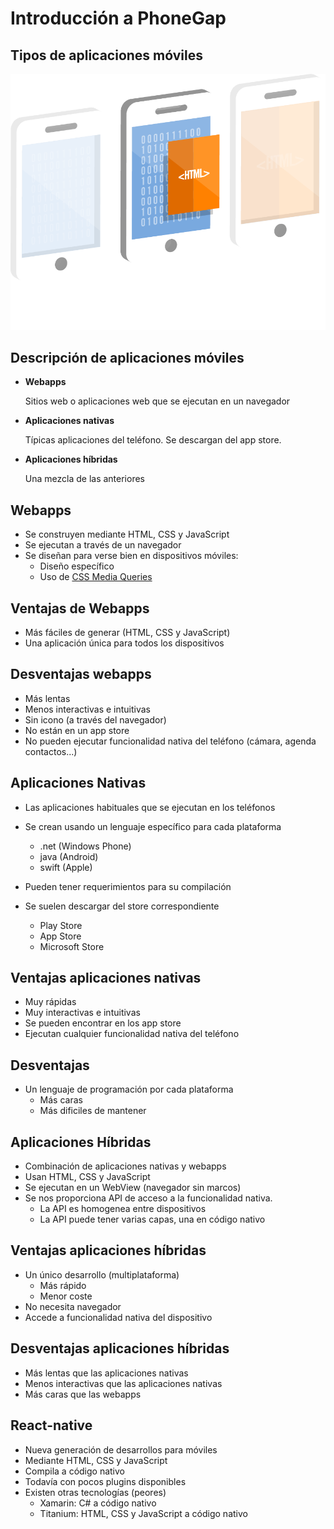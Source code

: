 # Introducción a PhoneGap



## Tipos de aplicaciones móviles

![](/assets/3apps-highlight.png)



## Descripción de aplicaciones móviles

- **Webapps** 
    
    Sitios web o aplicaciones web que se ejecutan en un navegador
    
- **Aplicaciones nativas**

    Típicas aplicaciones del teléfono. Se descargan del app store.   
    
- **Aplicaciones híbridas**

    Una mezcla de las anteriores


## Webapps

* Se construyen mediante HTML, CSS y JavaScript
* Se ejecutan a través de un navegador
* Se diseñan para verse bien en dispositivos móviles:
    - Diseño específico
    - Uso de [CSS Media Queries](https://developer.mozilla.org/es/docs/CSS/Media_queries)


## Ventajas de Webapps
* Más fáciles de generar (HTML, CSS y JavaScript)
* Una aplicación única para todos los dispositivos

     
## Desventajas webapps
* Más lentas
* Menos interactivas e intuitivas
* Sin icono (a través del navegador)
* No están en un app store 
* No pueden ejecutar funcionalidad nativa del teléfono (cámara, agenda contactos...)


## Aplicaciones Nativas

* Las aplicaciones habituales que se ejecutan en los teléfonos
* Se crean usando un lenguaje específico para cada plataforma
    * .net (Windows Phone)
    * java (Android)
    * swift (Apple)
    
* Pueden tener requerimientos para su compilación

* Se suelen descargar del store correspondiente
    * Play Store
    * App Store
    * Microsoft Store


## Ventajas aplicaciones nativas
* Muy rápidas
* Muy interactivas e intuitivas
* Se pueden encontrar en los app store
* Ejecutan cualquier funcionalidad nativa del teléfono


## Desventajas
* Un lenguaje de programación por cada plataforma
    * Más caras
    * Más dificiles de mantener


## Aplicaciones Híbridas
* Combinación de aplicaciones nativas y webapps
* Usan HTML, CSS y JavaScript
* Se ejecutan en un WebView (navegador sin marcos)
* Se nos proporciona API de acceso a la funcionalidad nativa.
    * La API es homogenea entre dispositivos
    * La API puede tener varias capas, una en código nativo


## Ventajas aplicaciones híbridas
* Un único desarrollo (multiplataforma)
    - Más rápido
    - Menor coste
* No necesita navegador
* Accede a funcionalidad nativa del dispositivo


## Desventajas aplicaciones híbridas
* Más lentas que las aplicaciones nativas
* Menos interactivas que las aplicaciones nativas
* Más caras que las webapps


## React-native
- Nueva generación de desarrollos para móviles
- Mediante HTML, CSS y JavaScript
- Compila a código nativo
- Todavía con pocos plugins disponibles
- Existen otras tecnologías (peores)
    - Xamarin: C# a código nativo
    - Titanium: HTML, CSS y JavaScript a código nativo

